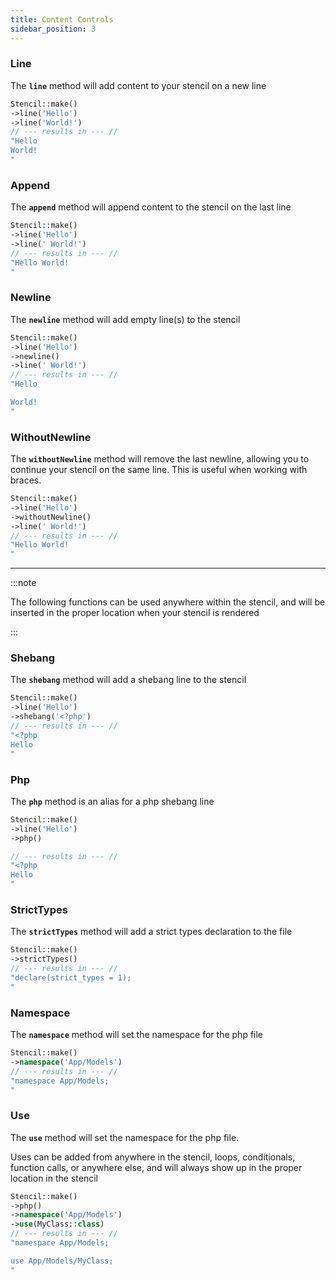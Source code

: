 ```yaml
---
title: Content Controls
sidebar_position: 3
---
```


<a class="anchor" name="line"></a>

### Line
The **`line`** method will add content to your stencil on a new line

```php
Stencil::make()
->line('Hello')
->line('World!')
// --- results in --- // 
"Hello
World!
"
```

### Append
The **`append`** method will append content to the stencil on the last line

```php
Stencil::make()
->line('Hello')
->line(' World!')
// --- results in --- // 
"Hello World!
"
```

### Newline
The <strong><code>newline</code></strong> method will add empty line(s) to the stencil

```php
Stencil::make()
->line('Hello')
->newline()
->line(' World!')
// --- results in --- // 
"Hello

World!
"
```

### WithoutNewline
The **`withoutNewline`** method will remove the last newline, allowing you to continue your stencil on the same line.
This is useful when working with braces.

```php
Stencil::make()
->line('Hello')
->withoutNewline()
->line(' World!')
// --- results in --- // 
"Hello World!
"
```

---

:::note

The following functions can be used anywhere within the stencil, and will be inserted in the proper location when your stencil is rendered

:::


### Shebang
The **`shebang`** method will add a shebang line to the stencil

```php
Stencil::make()
->line('Hello')
->shebang('<?php')
// --- results in --- // 
"<?php
Hello
"
```

### Php
The **`php`** method is an alias for a php shebang line

```php
Stencil::make()
->line('Hello')
->php()
```

```php
// --- results in --- // 
"<?php
Hello
"
```

### StrictTypes
The **`strictTypes`** method will add a strict types declaration to the file

```php
Stencil::make()
->strictTypes()
// --- results in --- // 
"declare(strict_types = 1);
"
```

### Namespace
The **`namespace`** method will set the namespace for the php file

```php
Stencil::make()
->namespace('App/Models')
// --- results in --- // 
"namespace App/Models;
"
```

### Use
The **`use`** method will set the namespace for the php file.

Uses can be added from anywhere in the stencil, loops, conditionals, function calls, or anywhere else, 
and will always show up in the proper location in the stencil

```php
Stencil::make()
->php()
->namespace('App/Models')
->use(MyClass::class)
// --- results in --- // 
"namespace App/Models;

use App/Models/MyClass;
"
```
